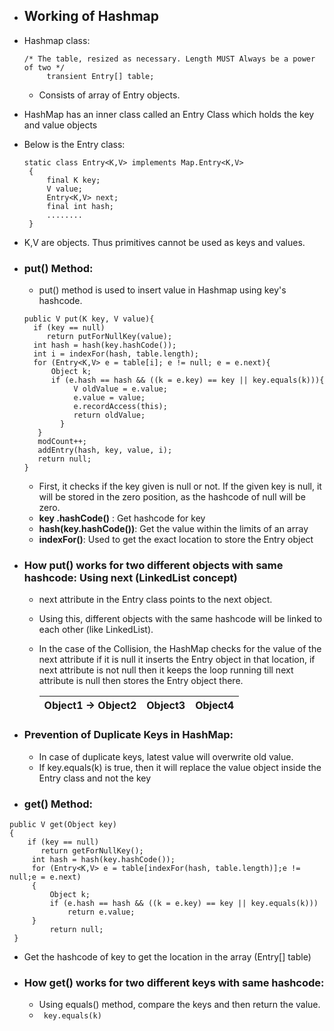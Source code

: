 * ## Working of Hashmap
* Hashmap class:
  ```
  /* The table, resized as necessary. Length MUST Always be a power of two */
       transient Entry[] table;
  ```
	* Consists of array of Entry objects.
* HashMap has an inner class called an Entry Class which holds the key and value objects
* Below is the Entry class:

  ```
  static class Entry<K,V> implements Map.Entry<K,V> 
   {
       final K key;
       V value;
       Entry<K,V> next;
       final int hash;
       ........
   }
  ```
* K,V are objects. Thus primitives cannot be used as keys and values.  
  
 * ### put() Method:
 	* put() method is used to insert value in Hashmap using key's hashcode.

    ```
    public V put(K key, V value){
      if (key == null)
         return putForNullKey(value);
      int hash = hash(key.hashCode());
      int i = indexFor(hash, table.length);
      for (Entry<K,V> e = table[i]; e != null; e = e.next){
          Object k;
          if (e.hash == hash && ((k = e.key) == key || key.equals(k))){
               V oldValue = e.value;
               e.value = value;
               e.recordAccess(this);
               return oldValue;
            }
       }
       modCount++;
       addEntry(hash, key, value, i);
       return null;
   	}
    ```
    
    * First, it checks if the key given is null or not. If the given key is null, it will be stored in the zero position, as the hashcode of null will be zero.
    * **key .hashCode()** : Get hashcode for key
    * **hash(key.hashCode())**: Get the value within the limits of an array
    * **indexFor()**: Used to get the exact location to store the Entry object

* ### **How put() works for two different objects with same hashcode:** Using next (LinkedList concept)
	* next attribute in the Entry class points to the next object. 
	* Using this, different objects with the same hashcode will be linked to each other (like LinkedList).
	* In the case of the Collision, the HashMap checks for the value of the next attribute if it is null it inserts the Entry object in that location, if next attribute is not null then it keeps the loop running till next attribute is null then stores the Entry object there.

      | Object1 -> Object2  | Object3    | Object4   |
      | ---------           |--------    | ------    | 
      
 * ### Prevention of Duplicate Keys in HashMap:
 	* In case of duplicate keys, latest value will overwrite old value. 
 	* If key.equals(k) is true, then it will replace the value object inside the Entry class and not the key

 * ### get() Method:
  ```
  public V get(Object key) 
  {
      if (key == null)
         return getForNullKey();
       int hash = hash(key.hashCode());
       for (Entry<K,V> e = table[indexFor(hash, table.length)];e != null;e = e.next) 
       {
           Object k;
           if (e.hash == hash && ((k = e.key) == key || key.equals(k)))
               return e.value;
       }
           return null;
   }
  ```
  * Get the hashcode of key to get the location in the array (Entry[] table)

  
 * ### **How get() works for two different keys with same hashcode:**
 	* Using equals() method, compare the keys and then return the value.
 	* ``` key.equals(k)```